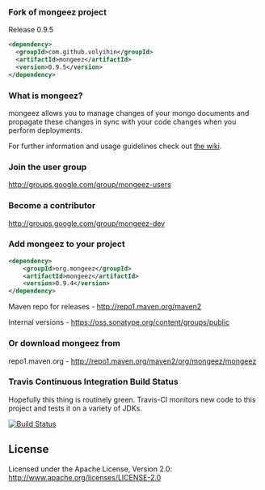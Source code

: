 ### Fork of mongeez project

Release 0.9.5

```xml
<dependency>
  <groupId>com.github.volyihin</groupId>
  <artifactId>mongeez</artifactId>
  <version>0.9.5</version>
</dependency>
```

### What is mongeez?

mongeez allows you to manage changes of your mongo documents and propagate these changes in sync with your code changes when you perform deployments.

For further information and usage guidelines check out [the wiki](https://github.com/secondmarket/mongeez/wiki/How-to-use-mongeez).

###  Join the user group
http://groups.google.com/group/mongeez-users

### Become a contributor
http://groups.google.com/group/mongeez-dev


### Add mongeez to your project
```xml
<dependency>
    <groupId>org.mongeez</groupId>
	<artifactId>mongeez</artifactId>
	<version>0.9.4</version>
</dependency>
```

Maven repo for releases - http://repo1.maven.org/maven2

Internal versions - https://oss.sonatype.org/content/groups/public


### Or download mongeez from
repo1.maven.org - http://repo1.maven.org/maven2/org/mongeez/mongeez

### Travis Continuous Integration Build Status

Hopefully this thing is routinely green. Travis-CI monitors new code to this project and tests it on a variety of JDKs.

[![Build Status](https://travis-ci.org/secondmarket/mongeez.png?branch=master)](https://travis-ci.org/secondmarket/mongeez)

## License
Licensed under the Apache License, Version 2.0: http://www.apache.org/licenses/LICENSE-2.0
